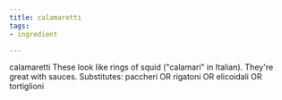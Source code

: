 ```yaml
---
title: calamaretti
tags:
- ingredient

---
```

calamaretti These look like rings of squid ("calamari" in Italian). They're great with sauces. Substitutes: paccheri OR rigatoni OR elicoidali OR tortiglioni
